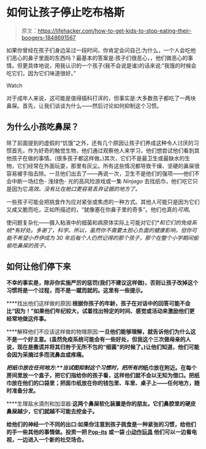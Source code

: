 # 如何让孩子停止吃布格斯

> 原文：<https://lifehacker.com/how-to-get-kids-to-stop-eating-their-boogers-1848691567>

如果你曾经在孩子们身边呆过一段时间，你肯定会问自己:为什么，一个人会吃他们恶心的鼻子里面的东西吗？最基本的答案是:孩子们很恶心，，他们做恶心的事情。但更具体地说，用我认识的一个孩子(我不会说是谁)的话来说:“我饿的时候会吃它们，因为它们味道很好。”

Watch

对于成年人来说，这可能是值得插科打诨的，但事实是:大多数孩子都吃了一两块鼻屎。首先，让我们谈谈为什么——然后讨论如何抑制这个习惯。

## 为什么小孩吃鼻屎？

除了前面提到的虚假的“饥饿”之外，还有几个原因让孩子们养成这种令人讨厌的习惯首先，作为好奇的触觉生物，他们通过观察他人来学习，他们想尝试他们看到其他孩子在做的事情。(很多孩子都这样做。)其次，它们不是最卫生或最缺水的生物，它们经常在外面玩耍，那里有灰尘。所有这些情况都导致干燥、坚硬的鼻屎很容易被手指去除。一旦他们出去了——再说一次，卫生不是他们的强项——他们不会中断一场红色- 浅绿色- 光的高风险游戏或一集 *Ninjago* 去找纸巾，他们吃它只是因为它*高效。没有比在舱口更容易丢弃证据的地方了。*

一些孩子可能会把挑食作为应对紧张或焦虑的一种方式。其他人可能只是因为它们又咸又脆而吃，正如所描述的，“就像塞在你鼻子里的奇多”。他们也真的*可用*。

使问题复杂化——摄入粘液中的细菌和病原体实际上可能对它们[](https://lifehacker.com/should-you-let-your-kids-eat-their-boogers-1833549177)**和它们的免疫系统*有好处。*多谢了，科学。所以，虽然你不需要太担心负面的健康影响，但你可能不希望小乔伊成为 30 年后每个人仍然记得的那个孩子，那个在整个小学期间偷偷吃鼻屎的孩子。**

## **如何让他们停下来**

**不幸的事实是，除非你实施严厉的惩罚(我们不建议这样做)，否则让孩子改掉这个习惯将是一个过程，而不是一蹴而就的。这里有一些提示。**

****找出他们这样做的原因:**根据你孩子的年龄，孩子在对话中的回答可能不会比“因为！”如果他们年纪较大，试着找出特定的时间、感觉或活动来激励他们更经常地做这件事。**

****解释他们不应该这样做的物理原因:**一旦他们能够理解，就告诉他们为什么这不是一个好主意。(虽然免疫系统可能会有一些好处，但我这个三次做母亲的人说，现在是撒谎并将其归咎于无所不包的“细菌”的时候了。)让他们知道，他们可能会因为采摘过多而流鼻血或疼痛。**

****把纸巾放在任何地方:**当试图抑制这个习惯时，把*所有的*纸巾放在附近。在每个房间里放一个盒子，把它们指给你的孩子看，这样他们就不会以无知为借口。把纸巾放在他们的口袋里；把面巾纸放在你的钱包里、车里、桌子上——任何地方，随时准备分发。**

****生理盐水滴剂和加湿器:**这两个鼻屎软化装置是你的朋友。它们鼻腔里的硬皮鼻屎越少，它们就越不可能去挖金子。**

**给他们的神经一个不同的出口:如果你注意到孩子挑食是一种紧张的习惯，给他们的手一些其他的事情做。投资一把 [Pop-its](https://tinyurl.com/2s4cmkw9) 或一袋 [小动作玩具](https://lifehacker.com/8-cheap-fidget-toys-your-pop-it-loving-kid-will-play-wi-1847199966) 他们可以一边看电视，一边进入一个新的社交场合。**